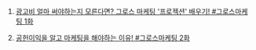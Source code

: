1. [광고비 얼마 써야하는지 모른다면? 그로스 마케팅 '프로젝션' 배우기! #그로스마케팅 1화](https://youtu.be/WsjLoBKeISY)

2. [공헌이익을 알고 마케팅을 해야하는 이유! #그로스마케팅 2화](https://youtu.be/z1L3DwSDbgY)